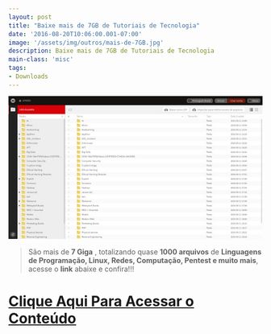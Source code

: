 ```yaml
---
layout: post
title: "Baixe mais de 7GB de Tutoriais de Tecnologia"
date: '2016-08-20T10:06:00.001-07:00'
image: '/assets/img/outros/mais-de-7GB.jpg'
description: Baixe mais de 7GB de Tutoriais de Tecnologia
main-class: 'misc'
tags:
- Downloads
---
```

![Baixe mais de 7GB de Tutoriais de Tecnologia](/assets/img/outros/mais-de-7GB.jpg "Baixe mais de 7GB de Tutoriais de Tecnologia")

> São mais de __7 Giga__ , totalizando quase __1000 arquivos__ de __Linguagens de Programação, Linux, Redes, Computação, Pentest e muito mais__, acesse o __link__ abaixe e confira!!!

# [Clique Aqui Para Acessar o Conteúdo](https://mega.nz/#F!9xV1GL4C!RtMmGRlCpA0tUUMl2rELjQ)

<script async src="https://pagead2.googlesyndication.com/pagead/js/adsbygoogle.js"></script>

<!-- Informat -->
<ins class="adsbygoogle"
 style="display:block"
 data-ad-client="ca-pub-2838251107855362"
 data-ad-slot="2327980059"
 data-ad-format="auto"
 data-full-width-responsive="true"></ins>

<script>
(adsbygoogle = window.adsbygoogle || []).push({});
</script>

